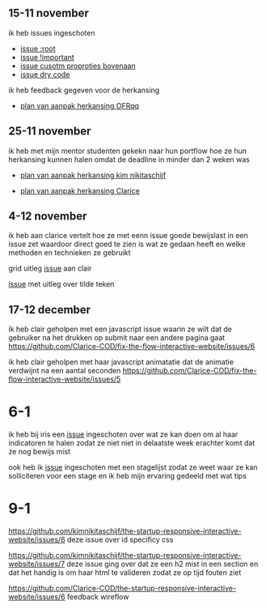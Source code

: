 <h2>
15-11 november</h2>
<p>
ik heb issues ingeschoten 
<ul>
<li><a href="https://github.com/Matthijs217/look-and-feel-styleguide/issues/8">issue :root</a></li>
<li><a href="https://github.com/kimnikitaschijf/look-and-feel-styleguide/issues/10">issue !important</a></li>
<li><a href="https://github.com/Kitkatisvibing/look-and-feel-styleguide/issues/7">issue cusotm proproties bovenaan </a></li>
<li><a href="https://github.com/Kitkatisvibing/look-and-feel-styleguide/issues/5">issue dry code </a></li>
</ul>

ik heb feedback gegeven voor de herkansing
<ul>
  <li>
    <a href="https://github.com/OFRqq/i-love-web/issues/1 ">plan van aanpak herkansing OFRqq</a>
  </li>
</ul>


<h2>
25-11 november</h2>

ik heb met mijn mentor studenten gekekn naar hun portflow hoe ze hun herkansing kunnen halen omdat de deadline in minder dan 2 weken was 
<ul>
  <li>
<a href="https://github.com/kimnikitaschijf/look-and-feel-corporate-identity/issues/30 ">plan van aanpak herkansing kim nikitaschijf</a>
  </li>
    <li>

<a href="https://github.com/Clarice-COD/look-and-feel-corporate-identity/issues/5">plan van aanpak herkansing Clarice</a>
  </li>
</ul>


<h2>
4-12 november</h2>

ik heb aan clarice vertelt hoe ze met eenn issue goede bewijslast in een issue zet waardoor direct goed te zien is wat ze gedaan heeft en welke methoden en technieken ze gebruikt 

grid uitleg [issue](https://github.com/Clarice-COD/look-and-feel-corporate-identity/issues/13) aan clair
 

[issue](https://github.com/kimnikitaschijf/look-and-feel-corporate-identity/issues/24 ) met uitleg over tilde teken





<h2>
17-12 december</h2>

ik heb clair geholpen met een javascript issue waarin ze wilt dat de gebruiker na het drukken op submit naar een andere pagina gaat
https://github.com/Clarice-COD/fix-the-flow-interactive-website/issues/6

ik heb clair geholpen met haar javascript animatatie dat de animatie verdwijnt na een aantal seconden
https://github.com/Clarice-COD/fix-the-flow-interactive-website/issues/5

<h1>6-1</h1>
ik heb bij iris een <a href="https://github.com/irisvw/the-startup-responsive-interactive-website/issues/3">issue</a> ingeschoten over wat ze kan doen om al haar indicatoren te halen zodat ze niet niet in delaatste week erachter komt dat ze nog bewijs mist 

<br>

ook heb ik [issue](https://github.com/irisvw/fix-the-flow-interactive-website/issues/6) ingeschoten met een stagelijst zodat ze weet waar ze kan solliciteren voor een stage en ik heb mijn ervaring gedeeld met wat tips


<h1>9-1</h1>

https://github.com/kimnikitaschijf/the-startup-responsive-interactive-website/issues/6 deze issue over id specificy css

https://github.com/kimnikitaschijf/the-startup-responsive-interactive-website/issues/7 deze issue ging over dat ze een h2 mist in een section en dat het handig is om haar html te valideren zodat ze op tijd fouten ziet

https://github.com/Clarice-COD/the-startup-responsive-interactive-website/issues/6 feedback wireflow
